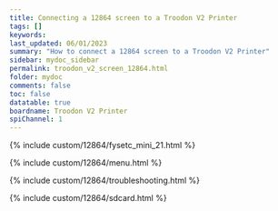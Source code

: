 ```yaml
---
title: Connecting a 12864 screen to a Troodon V2 Printer
tags: []
keywords: 
last_updated: 06/01/2023
summary: "How to connect a 12864 screen to a Troodon V2 Printer"
sidebar: mydoc_sidebar
permalink: troodon_v2_screen_12864.html
folder: mydoc
comments: false
toc: false
datatable: true
boardname: Troodon V2 Printer
spiChannel: 1
---
```


{% include custom/12864/fysetc_mini_21.html %}

{% include custom/12864/menu.html %}

{% include custom/12864/troubleshooting.html %}

{% include custom/12864/sdcard.html %}
